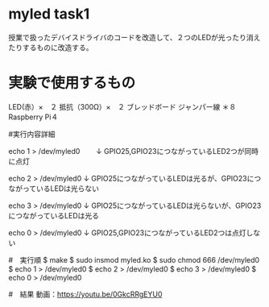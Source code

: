 # myled task1
授業で扱ったデバイスドライバのコードを改造して、２つのLEDが光ったり消えたりするものに改造する。

# 実験で使用するもの

LED(赤）×　２
抵抗（300Ω）×　２
ブレッドボード
ジャンパー線 ＊８
Raspberry Pi４

#実行内容詳細

echo 1 > /dev/myled0
　　↓
GPIO25,GPIO23につながっているLED2つが同時に点灯

echo 2 > /dev/myled0
    ↓
GPIO25につながっているLEDは光るが、GPIO23につながっているLEDは光らない

echo 3 > /dev/myled0
    ↓
GPIO25につながっているLEDは光らないが、GPIO23につながっているLEDは光る
    
echo 0 > /dev/myled0
    ↓
GPIO25,GPIO23につながっているLED2つは点灯しない
    
#　実行順
$ make
$ sudo insmod myled.ko
$ sudo chmod 666 /dev/myled0
$ echo 1 > /dev/myled0
$ echo 2 > /dev/myled0
$ echo 3 > /dev/myled0
$ echo 0 > /dev/myled0

#　結果
動画：https://youtu.be/0GkcRRgEYU0


